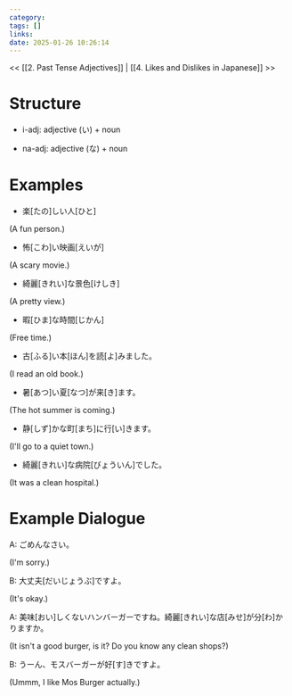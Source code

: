 ```yaml
---
category: 
tags: []
links:
date: 2025-01-26 10:26:14
---
```

<< [[2. Past Tense Adjectives]] | [[4. Likes and Dislikes in Japanese]] >>
# Structure

- i-adj: adjective (い) + noun

- na-adj: adjective (な) + noun

# Examples

- 楽\[たの\]しい人\[ひと\]

(A fun person.)

- 怖\[こわ\]い映画\[えいが\]

(A scary movie.)

- 綺麗\[きれい\]な景色\[けしき\]

(A pretty view.)

- 暇\[ひま\]な時間\[じかん\]

(Free time.)

- 古\[ふる\]い本\[ほん\]を読\[よ\]みました。

(I read an old book.)

- 暑\[あつ\]い夏\[なつ\]が来\[き\]ます。

(The hot summer is coming.)

- 静\[しず\]かな町\[まち\]に行\[い\]きます。

(I'll go to a quiet town.)

- 綺麗\[きれい\]な病院\[びょういん\]でした。

(It was a clean hospital.)

# Example Dialogue

A: ごめんなさい。

(I'm sorry.)

B: 大丈夫\[だいじょうぶ\]ですよ。

(It's okay.)

A: 美味\[おい\]しくないハンバーガーですね。綺麗\[きれい\]な店\[みせ\]が分\[わ\]かりますか。

(It isn't a good burger, is it? Do you know any clean shops?)

B: うーん、モスバーガーが好\[す\]きですよ。

(Ummm, I like Mos Burger actually.)
